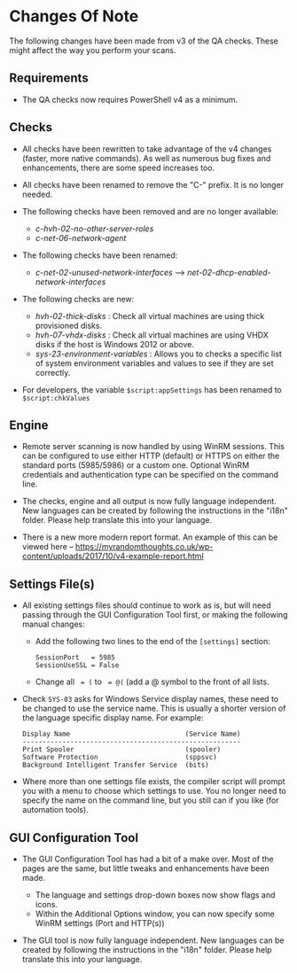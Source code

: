 # Changes Of Note
The following changes have been made from v3 of the QA checks.  These might affect the way you perform your scans.

## Requirements
- The QA checks now requires PowerShell v4 as a minimum.


## Checks
- All checks have been rewritten to take advantage of the v4 changes (faster, more native commands).
    As well as numerous bug fixes and enhancements, there are some speed increases too.

- All checks have been renamed to remove the "C-" prefix.  It is no longer needed.

- The following checks have been removed and are no longer available:
    - _c-hvh-02-no-other-server-roles_
    - _c-net-06-network-agent_

- The following checks have been renamed:
    - _c-net-02-unused-network-interfaces_    -->    _net-02-dhcp-enabled-network-interfaces_

- The following checks are new:
    - _hvh-02-thick-disks_ : Check all virtual machines are using thick provisioned disks.
    - _hvh-07-vhdx-disks_  : Check all virtual machines are using VHDX disks if the host is Windows 2012 or above.
    - _sys-23-environment-variables_ : Allows you to checks a specific list of system environment variables and values to see if they are set correctly.

- For developers, the variable `$script:appSettings` has been renamed to `$script:chkValues`


## Engine
- Remote server scanning is now handled by using WinRM sessions.
    This can be configured to use either HTTP (default) or HTTPS on either the standard ports (5985/5986) or a custom one.
    Optional WinRM credentials and authentication type can be specified on the command line.

- The checks, engine and all output is now fully language independent.
    New languages can be created by following the instructions in the "i18n" folder.  Please help translate this into your language.

- There is a new more modern report format.  An example of this can be viewed here – https://myrandomthoughts.co.uk/wp-content/uploads/2017/10/v4-example-report.html


## Settings File(s)
- All existing settings files should continue to work as is, but will need passing through the GUI Configuration Tool first, or making the following manual changes:
    - Add the following two lines to the end of the `[settings]` section:

          SessionPort   = 5985
          SessionUseSSL = False

    - Change all ` = (` to ` = @(`    (add a @ symbol to the front of all lists.

- Check `SYS-03` asks for Windows Service display names, these need to be changed to use the service name.
  This is usually a shorter version of the language specific display name.  For example:

      Display Name                             (Service Name)
      -------------------------------------------------------
      Print Spooler                            (spooler)
      Software Protection                      (sppsvc)
      Background Intelligent Transfer Service  (bits)


- Where more than one settings file exists, the compiler script will prompt you with a menu to choose which settings to use.
    You no longer need to specify the name on the command line, but you still can if you like (for automation tools).

## GUI Configuration Tool

- The GUI Configuration Tool has had a bit of a make over.  Most of the pages are the same, but little tweaks and enhancements have been made.
    - The language and settings drop-down boxes now show flags and icons.
    - Within the Additional Options window, you can now specify some WinRM settings (Port and HTTP(s))

- The GUI tool is now fully language independent.
    New languages can be created by following the instructions in the "i18n" folder.  Please help translate this into your language.

